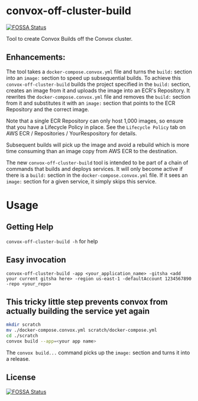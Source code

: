# convox-off-cluster-build
[![FOSSA Status](https://app.fossa.io/api/projects/git%2Bgithub.com%2FGetTerminus%2Fconvox-off-cluster-builder.svg?type=shield)](https://app.fossa.io/projects/git%2Bgithub.com%2FGetTerminus%2Fconvox-off-cluster-builder?ref=badge_shield)

Tool to create Convox Builds off the Convox cluster.

## Enhancements:
The tool takes a `docker-compose.convox.yml` file and turns the `build:` section into an `image:` section to speed up subsequential builds.
To achieve this `convox-off-cluster-build` builds the project specified in the `build:` section, creates an image from it and uploads the image into an ECR's Repository.
It rewrites the `docker-compose.convox.yml` file and removes the `build:` section from it and substitutes it with an `image:` section that points to the ECR Repository and the correct image.

Note that a single ECR Repository can only host 1,000 images, so ensure that you have a Lifecycle Policy in place.
See the `Lifecycle Policy` tab on AWS ECR / Repositories / YourRespository for details.

Subsequent builds will pick up the image and avoid a rebuild which is more time consuming than an image copy from AWS ECR to the destination.

The new `convox-off-cluster-build` tool is intended to be part of a chain of commands that builds and deploys services.
It will only become active if there is a `build:` section in the `docker-compose.convox.yml` file. If it sees an `image:` section for a given service, it simply skips this service.

# Usage
## Getting Help
`convox-off-cluster-build -h` for help

## Easy invocation
`convox-off-cluster-build -app <your_application_name> -gitsha <add your current gitsha here> -region us-east-1 -defaultAccount 1234567890 -repo <your_repo>`

## This tricky little step prevents convox from actually building the service yet again
```sh
mkdir scratch
mv ./docker-compose.convox.yml scratch/docker-compose.yml
cd ./scratch
convox build --app=<your app name>
```
The `convox build...` command picks up the `image:` section and turns it into a release.


## License
[![FOSSA Status](https://app.fossa.io/api/projects/git%2Bgithub.com%2FGetTerminus%2Fconvox-off-cluster-builder.svg?type=large)](https://app.fossa.io/projects/git%2Bgithub.com%2FGetTerminus%2Fconvox-off-cluster-builder?ref=badge_large)